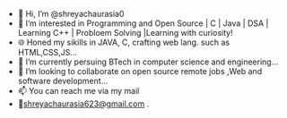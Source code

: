 - 👋 Hi, I’m @shreyachaurasia0
- 👀 I’m interested in Programming and Open Source | C | Java | DSA | Learning C++ | Probloem Solving |Learning with curiosity!
- 🌐 Honed my sikills in JAVA, C, crafting web lang. such as HTML,CSS,JS...
- 🌱 I’m currently persuing BTech in computer science and engineering...
- 💞️ I’m looking to collaborate on open source remote jobs ,Web and software development...
- 📫 You can reach me via my mail
- 📩shreyachaurasia623@gmail.com
.

